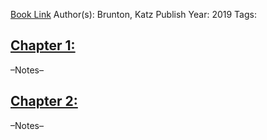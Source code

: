 
[Book Link]()
Author(s): Brunton, Katz
Publish Year: 2019
Tags:

## <u>Chapter 1: </u>
–Notes–


## <u>Chapter 2:</u>
–Notes–
